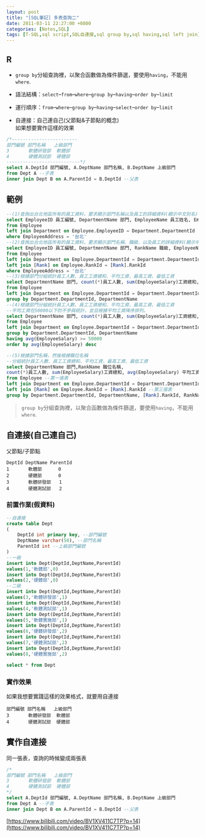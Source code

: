 ```yaml
---
layout: post
title: "[SQL筆記] 多表查詢二"
date: 2011-03-11 22:27:00 +0800
categories: [Notes,SQL]
tags: [T-SQL,sql script,SQL自連接,sql group by,sql having,sql left join]
---
```


## R
- `group by`分組查詢裡，以聚合函數做為條件篩選，要使用`having`，不能用`where`. 

- 語法結構：`select`–`from`–`where`–`group by`–`having`–`order by`–`limit`
- 運行順序：`from`–`where`–`group by`–`having`–`select`–`order by`–`limit`

- 自連接：自己連自己(父節點&子節點的概念)   
如果想要實作這樣的效果
```sql
/*------------------------
部門編號 部門名稱   上級部門
3       軟體研發部  軟體部
4       硬體測試部  硬體部
---------------------------*/
select A.DeptId 部門編號, A.DeptName 部門名稱, B.DeptName 上級部門
from Dept A --子表
inner join Dept B on A.ParentId = B.DeptId --父表
```

## 範例

```sql
--(1)查詢出台北地區所有的員工資料，要求顯示部門名稱以及員工的詳細資料(顯示中文別名)
select EmployeeID 員工編號, DepartmentName 部門, EmployeeName 員工姓名, EmployeeSex 性別, EmployeeBirth 員工生日, EmployeeSalary 月薪, EmployeePhone 電話, EmployeeAddress 地址
from Employee
left join Department on Employee.EmployeeID = Department.DepartmentId
where EmployeeAddress = '台北'
--(2)查詢出台北地區所有的員工資料，要求顯示部門名稱、職級、以及員工的詳細資料(顯示中文別名)
select EmployeeID 員工編號, DepartmentName 部門, RankName 職級, EmployeeName 員工姓名, EmployeeSex 性別, EmployeeBirth 員工生日, EmployeeSalary 月薪, EmployeePhone 電話, EmployeeAddress 地址 
from Employee
left join Department on Employee.DepartmentId = Department.DepartmentId
left join [Rank] on Employee.RankId = [Rank].RankId
where EmployeeAddress = '台北'
--(3)根據部門分組統計員工人數、員工工資總和、平均工資，最高工資、最低工資
select DepartmentName 部門, count(*)員工人數, sum(EmployeeSalary)工資總和, avg(EmployeeSalary) 平均工資, max(EmployeeSalary) 最高工資, min(EmployeeSalary) 最低工資
from Employee
left join Department on Employee.DepartmentId = Department.DepartmentId
group by Department.DepartmentId, DepartmentName
--(4)根據部門分組統計員工人數、員工工資總和、平均工資，最高工資、最低工資
--平均工資在50000以下的不參與統計，並且根據平均工資降序排列。
select DepartmentName 部門, count(*)員工人數, sum(EmployeeSalary)工資總和, avg(EmployeeSalary) 平均工資, max(EmployeeSalary) 最高工資, min(EmployeeSalary) 最低工資
from Employee
left join Department on Employee.DepartmentId = Department.DepartmentId
group by Department.DepartmentId, DepartmentName
having avg(EmployeeSalary) >= 50000
order by avg(EmployeeSalary) desc

--(5)根據部門名稱，然後根據職位名稱
--分組統計員工人數、員工工資總和、平均工資，最高工資、最低工資
select DepartmentName 部門,RankName 職位名稱,
count(*)員工人數, sum(EmployeeSalary)工資總和, avg(EmployeeSalary) 平均工資, max(EmployeeSalary) 最高工資, min(EmployeeSalary) 最低工資
from Employee --第一張表
left join Department on Employee.DepartmentId = Department.DepartmentId --第二張表
left join [Rank] on Employee.RankId = [Rank].RankId --第三張表
group by Department.DepartmentId, DepartmentName, [Rank].RankId, RankName
```
> `group by`分組查詢裡，以聚合函數做為條件篩選，要使用`having`，不能用`where`. 

## 自連接(自己連自己)
父節點/子節點
```
DeptId DeptName ParentId
1       軟體部      0
2       硬體部      0
3       軟體研發部   1
4       硬體測試部   2
```
### 前置作業(假資料)
```sql
--自連接
create table Dept
(
    DeptId int primary key, --部門編號
    DeptName varchar(50), --部門名稱
    ParentId int --上級部門編號
)
--一級
insert into Dept(DeptId,DeptName,ParentId)
values(1,'軟體部',0)
insert into Dept(DeptId,DeptName,ParentId)
values(2,'硬體部',0)
--二級
insert into Dept(DeptId,DeptName,ParentId)
values(3,'軟體研發部',1)
insert into Dept(DeptId,DeptName,ParentId)
values(4,'軟體測試部',1)
insert into Dept(DeptId,DeptName,ParentId)
values(5,'軟體實施部',1)
insert into Dept(DeptId,DeptName,ParentId)
values(6,'硬體研發部',2)
insert into Dept(DeptId,DeptName,ParentId)
values(7,'硬體測試部',2)
insert into Dept(DeptId,DeptName,ParentId)
values(8,'硬體實施部',2)

select * from Dept
```
### 實作效果
如果我想要實踐這樣的效果格式，就要用自連接
```
部門編號 部門名稱   上級部門
3       軟體研發部  軟體部
4       硬體測試部  硬體部
```
## 實作自連接
同一張表，查詢的時候變成兩張表

```sql
/*
部門編號 部門名稱   上級部門
3       軟體研發部  軟體部
4       硬體測試部  硬體部
*/
select A.DeptId 部門編號, A.DeptName 部門名稱, B.DeptName 上級部門
from Dept A --子表
inner join Dept B on A.ParentId = B.DeptId --父表
```

[https://www.bilibili.com/video/BV1XV411C7TP?p=14](https://www.bilibili.com/video/BV1XV411C7TP?p=14)